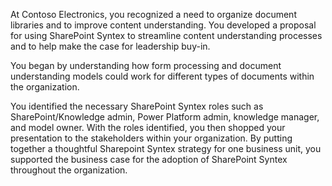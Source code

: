 At Contoso Electronics, you recognized a need to organize document libraries and to improve content understanding. You developed a proposal for using SharePoint Syntex to streamline content understanding processes and to help make the case for leadership buy-in.

You began by understanding how form processing and document understanding models could work for different types of documents within the organization.

You identified the necessary SharePoint Syntex roles such as SharePoint/Knowledge admin, Power Platform admin, knowledge manager, and model owner. With the roles identified, you then shopped your presentation to the stakeholders within your organization. By putting together a thoughtful Sharepoint Syntex strategy for one business unit, you supported the business case for the adoption of SharePoint Syntex throughout the organization.
